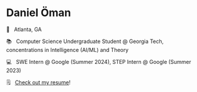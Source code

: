 # Daniel Öman

📍 &nbsp; Atlanta, GA

📚 &nbsp; Computer Science Undergraduate Student @ Georgia Tech, concentrations in Intelligence (AI/ML) and Theory

💻 &nbsp; SWE Intern @ Google (Summer 2024), STEP Intern @ Google (Summer 2023)

🗒️ &nbsp; [Check out my resume](https://github.com/dsoman24/resume/blob/master/daniel_oman_resume.pdf)!


<!-- https://github.com/ikatyang/emoji-cheat-sheet/blob/master/README.md -->
